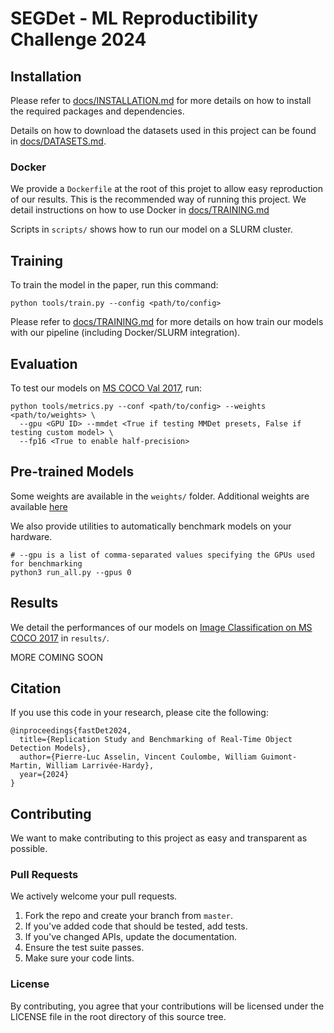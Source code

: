 # SEGDet - ML Reproductibility Challenge 2024

## Installation

Please refer to [docs/INSTALLATION.md](docs/INSTALLATION.md) for more details on how to install the required packages and dependencies.

Details on how to download the datasets used in this project can be found in [docs/DATASETS.md](docs/DATASETS.md).

### Docker

We provide a `Dockerfile` at the root of this projet to allow easy reproduction of our results.
This is the recommended way of running this project.
We detail instructions on how to use Docker in [docs/TRAINING.md](docs/TRAINING.md)

Scripts in `scripts/` shows how to run our model on a SLURM cluster.

## Training

To train the model in the paper, run this command:

```shell
python tools/train.py --config <path/to/config>
```

Please refer to [docs/TRAINING.md](docs/TRAINING.md) for more details on how train our models with our pipeline (including Docker/SLURM integration).

## Evaluation

To test our models on [MS COCO Val 2017](https://cocodataset.org/#download), run:

```shell
python tools/metrics.py --conf <path/to/config> --weights <path/to/weights> \
  --gpu <GPU ID> --mmdet <True if testing MMDet presets, False if testing custom model> \
  --fp16 <True to enable half-precision>
```

## Pre-trained Models

Some weights are available in the `weights/` folder.
Additional weights are available [here](https://drive.google.com/drive/folders/1wBi9-aDgOgOUS0r54mH29C57rr5hZXWR?usp=sharing)

We also provide utilities to automatically benchmark models on your hardware.

```
# --gpu is a list of comma-separated values specifying the GPUs used for benchmarking
python3 run_all.py --gpus 0
```

## Results

We detail the performances of our models on [Image Classification on MS COCO 2017](https://cocodataset.org/#home) in `results/`.

<!---| Model name         | Top 1 Accuracy  | Top 5 Accuracy |-->
<!---| ------------------ |---------------- | -------------- |-->
<!---| My awesome model   |     85%         |      95%       |-->

MORE COMING SOON

## Citation

If you use this code in your research, please cite the following:

```
@inproceedings{fastDet2024,
  title={Replication Study and Benchmarking of Real-Time Object Detection Models},
  author={Pierre-Luc Asselin, Vincent Coulombe, William Guimont-Martin, William Larrivée-Hardy},
  year={2024}
}
```

## Contributing

We want to make contributing to this project as easy and transparent as possible.

### Pull Requests
We actively welcome your pull requests.

1. Fork the repo and create your branch from `master`.
2. If you've added code that should be tested, add tests.
3. If you've changed APIs, update the documentation.
4. Ensure the test suite passes.
5. Make sure your code lints.

### License
By contributing, you agree that your contributions will be licensed
under the LICENSE file in the root directory of this source tree.

